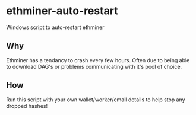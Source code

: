 # ethminer-auto-restart
Windows script to auto-restart ethminer

## Why

Ethminer has a tendancy to crash every few hours. Often due to being able to download DAG's or problems communicating with it's pool of choice.

## How

Run this script with your own wallet/worker/email details to help stop any dropped hashes!
